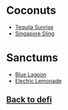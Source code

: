 # Coconuts

- [Tequila Sunrise](tequilasunrise)
- [Singapore Sling](singaporesling)

# Sanctums

- [Blue Lagoon](bluelagoon)
- [Electric Lemonade](electriclemonade)

## [Back to defi](defi)

